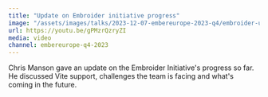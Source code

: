 ```yaml
---
title: "Update on Embroider initiative progress"
image: "/assets/images/talks/2023-12-07-embereurope-2023-q4/embroider-update-talk.jpg"
url: https://youtu.be/gPMzrQzryZI
media: video
channel: embereurope-q4-2023
---
```


Chris Manson gave an update on the Embroider Initiative's progress so far. He
discussed Vite support, challenges the team is facing and what's coming in the
future.
